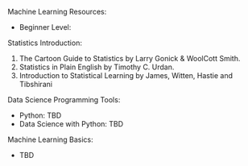 Machine Learning Resources:

- Beginner Level:

Statistics Introduction:
1. The Cartoon Guide to Statistics by Larry Gonick & WoolCott Smith.
2. Statistics in Plain English by Timothy C. Urdan.
3. Introduction to Statistical Learning by James, Witten, Hastie and Tibshirani

Data Science Programming Tools:
- Python: TBD
- Data Science with Python: TBD

Machine Learning Basics:
- TBD
